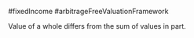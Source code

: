 #fixedIncome #arbitrageFreeValuationFramework 

Value of a whole differs from the sum of values in part. 